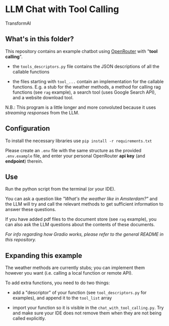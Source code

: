 # LLM Chat with Tool Calling

TransformAI

## What's in this folder?

This repository contains an example chatbot using [OpenRouter](https://openrouter.ai/) with "**tool calling**".

- the `tools_descriptors.py` file contains the JSON descriptions of all the callable functions

- the files starting with `tool_...` contain an implementation for the callable functions.
  E.g. a stub for the weather methods, a method for calling rag functions (see `rag` example),
  a search tool (uses Google Search API), and a website download tool.

N.B.: This program is a little longer and more convoluted because it uses _streaming responses_ from the LLM.

## Configuration

To install the necessary libraries use `pip install -r requirements.txt`

Please create an `.env` file with the same structure as the provided `.env.example` file,
and enter your personal OpenRouter **api key** (and **endpoint**) therein.

## Use

Run the python script from the terminal (or your IDE).

You can ask a question like _"What's the weather like in Amsterdam?"_ and the LLM will
try and call the relevant methods to get sufficient information to answer these questions.

If you have added pdf files to the document store (see `rag` example),
you can also ask the LLM questions about the contents of these documents.

_For info regarding how Gradio works, please refer to the general README in this repository._

## Expanding this example

The weather methods are currently stubs;
you can implement them however you want (i.e. calling a local function or remote API).

To add extra functions, you need to do two things:

- add a "descriptor" of your function (see `tool_descriptors.py` for examples),
  and append it to the `tool_list` array

- import your function so it is visible in the `chat_with_tool_calling.py`.
  Try and make sure your IDE does not remove them when they are not being called explicitly.

